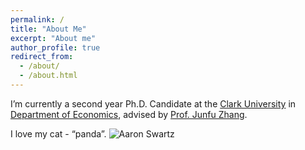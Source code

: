 ```yaml
---
permalink: /
title: "About Me"
excerpt: "About me"
author_profile: true
redirect_from: 
  - /about/
  - /about.html
---
```


I’m currently a second year Ph.D. Candidate at the [Clark University](https://www.clarku.edu/) in [Department of Economics](https://www.clarku.edu/departments/economics/), advised by [Prof. Junfu Zhang](https://wordpress.clarku.edu/juzhang/).


I love my cat - “panda”.
![Aaron Swartz](https://github.com/Yiming-S/yiming.github.io/blob/master/images/WechatIMG70.jpeg?raw=true)
